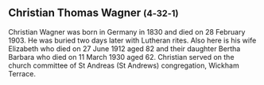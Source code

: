 ## Christian Thomas Wagner <small>(4‑32‑1)</small>

Christian Wagner was born in Germany in 1830 and died on 28 February 1903. He was buried two days later with Lutheran rites. Also here is his wife Elizabeth who died on 27 June 1912 aged 82 and their daughter Bertha Barbara who died on 11 March 1930 aged 62. Christian served on the church committee of St Andreas (St Andrews) congregation, Wickham Terrace.
